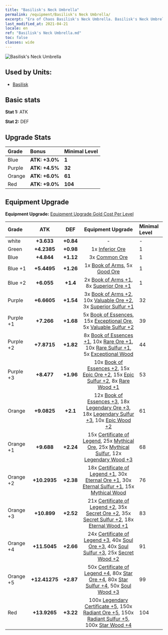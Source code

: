 ```yaml
---
title: "Basilisk's Neck Umbrella"
permalink: /equipment/Basilisk's Neck Umbrella/
excerpt: "Era of Chaos Basilisk's Neck Umbrella. Basilisk's Neck Umbrella"
last_modified_at: 2021-04-21
locale: en
ref: "Basilisk's Neck Umbrella.md"
toc: false
classes: wide
---
```


  ![Basilisk's Neck Umbrella](/images/e/e_8041.png)

## Used by Units:

* [Basilisk](/units/Basilisk/) 


## Basic stats
 **Stat 1:** ATK

 **Stat 2:** DEF

## Upgrade Stats

  |     Grade    |   Bonus | Minimal Level | 
  |:-------------|:--------|:--------------| 
  | Blue | **ATK: +3.0%** | **1** | 
  | Purple | **ATK: +4.5%** | **32** | 
  | Orange | **ATK: +6.0%** | **61** | 
  | Red | **ATK: +9.0%** | **104** | 


## Equipment Upgrade
 **Equipment Upgrade:** [Equipment Upgrade Gold Cost Per Level](/equipment/EquipmentUpgradeCostPerLevel/) 

  |          Grade      | ATK | DEF | Equipment Upgrade | Minimal Level |
  |:--------------------|:---------:|:---------:|:----------------:|:--------------|
  | white | **+3.633** | **+0.84** | - | - |
  | Green | **+4.2385** | **+0.98** | 1x [Inferior Ore](/Items/mat_1/) | 1 |
  | Blue | **+4.844** | **+1.12** | 3x [Common Ore](/Items/mat_6/) | 1 |
  | Blue +1 | **+5.4495** | **+1.26** | 1x [Book of Arms](/Items/mat_18/), 5x [Good Ore](/Items/mat_12/) | 1 |
  | Blue +2 | **+6.055** | **+1.4** | 2x [Book of Arms +1](/Items/mat_25/), 8x [Superior Ore +1](/Items/mat_19/) | 1 |
  | Purple | **+6.6605** | **+1.54** | 3x [Book of Arms +2](/Items/mat_32/), 10x [Valuable Ore +2](/Items/mat_26/), 3x [Superior Sulfur +1](/Items/mat_22/) | 32 |
  | Purple +1 | **+7.266** | **+1.68** | 5x [Book of Essences](/Items/mat_39/), 15x [Exceptional Ore](/Items/mat_33/), 5x [Valuable Sulfur +2](/Items/mat_29/) | 39 |
  | Purple +2 | **+7.8715** | **+1.82** | 8x [Book of Essences +1](/Items/mat_46/), 10x [Rare Ore +1](/Items/mat_40/), 10x [Rare Sulfur +1](/Items/mat_43/), 5x [Exceptional Wood](/Items/mat_34/) | 44 |
  | Purple +3 | **+8.477** | **+1.96** | 10x [Book of Essences +2](/Items/mat_53/), 15x [Epic Ore +2](/Items/mat_47/), 15x [Epic Sulfur +2](/Items/mat_50/), 8x [Rare Wood +1](/Items/mat_41/) | 53 |
  | Orange | **+9.0825** | **+2.1** | 12x [Book of Essences +3](/Items/mat_60/), 18x [Legendary Ore +3](/Items/mat_54/), 18x [Legendary Sulfur +3](/Items/mat_57/), 10x [Epic Wood +2](/Items/mat_48/) | 61 |
  | Orange +1 | **+9.688** | **+2.24** | 15x [Certificate of Legend](/Items/mat_67/), 25x [Mythical Ore](/Items/mat_61/), 25x [Mythical Sulfur](/Items/mat_64/), 12x [Legendary Wood +3](/Items/mat_55/) | 68 |
  | Orange +2 | **+10.2935** | **+2.38** | 18x [Certificate of Legend +1](/Items/mat_74/), 30x [Eternal Ore +1](/Items/mat_68/), 30x [Eternal Sulfur +1](/Items/mat_71/), 15x [Mythical Wood](/Items/mat_62/) | 76 |
  | Orange +3 | **+10.899** | **+2.52** | 21x [Certificate of Legend +2](/Items/mat_81/), 35x [Secret Ore +2](/Items/mat_75/), 35x [Secret Sulfur +2](/Items/mat_78/), 18x [Eternal Wood +1](/Items/mat_69/) | 83 |
  | Orange +4 | **+11.5045** | **+2.66** | 24x [Certificate of Legend +3](/Items/mat_88/), 40x [Soul Ore +3](/Items/mat_82/), 40x [Soul Sulfur +3](/Items/mat_85/), 25x [Secret Wood +2](/Items/mat_76/) | 91 |
  | Orange +5 | **+12.41275** | **+2.87** | 50x [Certificate of Legend +4](/Items/mat_95/), 80x [Star Ore +4](/Items/mat_89/), 80x [Star Sulfur +4](/Items/mat_92/), 50x [Soul Wood +3](/Items/mat_83/) | 99 |
  | Red | **+13.9265** | **+3.22** | 100x [Legendary Certificate +5](/Items/mat_102/), 150x [Radiant Ore +5](/Items/mat_96/), 150x [Radiant Sulfur +5](/Items/mat_99/), 100x [Star Wood +4](/Items/mat_90/) | 104 |

